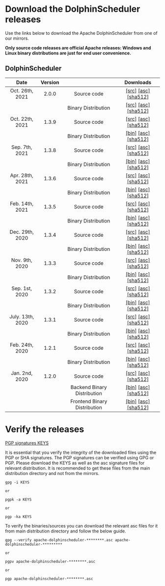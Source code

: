 # Download the DolphinScheduler releases

Use the links below to download the Apache DolphinScheduler from one of our mirrors.

**Only source code releases are official Apache releases: Windows and Linux binary distributions are just for end user convenience.**

## DolphinScheduler
| Date | Version| | Downloads |
|:---:|:--:|:--:|:--:|
| Oct. 26th, 2021 | 2.0.0 | Source code| [[src]](https://dlcdn.apache.org/dolphinscheduler/2.0.0-alpha/apache-dolphinscheduler-2.0.0-alpha-src.tar.gz) [[asc]](https://dlcdn.apache.org/dolphinscheduler/2.0.0-alpha/apache-dolphinscheduler-2.0.0-alpha-src.tar.gz.asc) [[sha512]](https://dlcdn.apache.org/dolphinscheduler/2.0.0-alpha/apache-dolphinscheduler-2.0.0-alpha-src.tar.gz.sha512)|
| | | Binary Distribution| [[src]](https://dlcdn.apache.org/dolphinscheduler/2.0.0-alpha/apache-dolphinscheduler-2.0.0-alpha-bin.tar.gz) [[asc]](https://dlcdn.apache.org/dolphinscheduler/2.0.0-alpha/apache-dolphinscheduler-2.0.0-alpha-src.tar.gz.asc) [[sha512]](https://dlcdn.apache.org/dolphinscheduler/2.0.0-alpha/apache-dolphinscheduler-2.0.0-alpha-src.tar.gz.sha512)|
| Oct. 22th, 2021 | 1.3.9 | Source code| [[src]](https://www.apache.org/dyn/closer.lua/dolphinscheduler/1.3.9/apache-dolphinscheduler-1.3.9-src.tar.gz) [[asc]](https://downloads.apache.org/dolphinscheduler/1.3.9/apache-dolphinscheduler-1.3.9-src.tar.gz.asc) [[sha512]](https://downloads.apache.org/dolphinscheduler/1.3.9/apache-dolphinscheduler-1.3.9-src.tar.gz.sha512)|
| | | Binary Distribution| [[bin]](https://www.apache.org/dyn/closer.lua/dolphinscheduler/1.3.9/apache-dolphinscheduler-1.3.9-bin.tar.gz) [[asc]](https://downloads.apache.org/dolphinscheduler/1.3.9/apache-dolphinscheduler-1.3.9-bin.tar.gz.asc) [[sha512]](https://downloads.apache.org/dolphinscheduler/1.3.9/apache-dolphinscheduler-1.3.9-bin.tar.gz.sha512)|
| Sep. 7th, 2021 | 1.3.8 | Source code| [[src]](https://www.apache.org/dyn/closer.lua/dolphinscheduler/1.3.8/apache-dolphinscheduler-1.3.8-src.tar.gz) [[asc]](https://downloads.apache.org/dolphinscheduler/1.3.8/apache-dolphinscheduler-1.3.8-src.tar.gz.asc) [[sha512]](https://downloads.apache.org/dolphinscheduler/1.3.8/apache-dolphinscheduler-1.3.8-src.tar.gz.sha512)|
| | | Binary Distribution| [[bin]](https://www.apache.org/dyn/closer.lua/dolphinscheduler/1.3.8/apache-dolphinscheduler-1.3.8-bin.tar.gz) [[asc]](https://downloads.apache.org/dolphinscheduler/1.3.8/apache-dolphinscheduler-1.3.8-bin.tar.gz.asc) [[sha512]](https://downloads.apache.org/dolphinscheduler/1.3.8/apache-dolphinscheduler-1.3.8-bin.tar.gz.sha512)|
| Apr. 28th, 2021 | 1.3.6 | Source code| [[src]](https://www.apache.org/dyn/closer.lua/dolphinscheduler/1.3.6/apache-dolphinscheduler-1.3.6-src.tar.gz) [[asc]](https://downloads.apache.org/dolphinscheduler/1.3.6/apache-dolphinscheduler-1.3.6-src.tar.gz.asc) [[sha512]](https://downloads.apache.org/dolphinscheduler/1.3.6/apache-dolphinscheduler-1.3.6-src.tar.gz.sha512)|
| | | Binary Distribution| [[bin]](https://www.apache.org/dyn/closer.lua/dolphinscheduler/1.3.6/apache-dolphinscheduler-1.3.6-bin.tar.gz) [[asc]](https://downloads.apache.org/dolphinscheduler/1.3.6/apache-dolphinscheduler-1.3.6-bin.tar.gz.asc) [[sha512]](https://downloads.apache.org/dolphinscheduler/1.3.6/apache-dolphinscheduler-1.3.6-bin.tar.gz.sha512)|
| Feb. 14th, 2021 | 1.3.5 | Source code| [[src]](https://www.apache.org/dyn/closer.lua/dolphinscheduler/1.3.5/apache-dolphinscheduler-incubating-1.3.5-src.zip) [[asc]](https://downloads.apache.org/dolphinscheduler/1.3.5/apache-dolphinscheduler-incubating-1.3.5-src.zip.asc) [[sha512]](https://downloads.apache.org/dolphinscheduler/1.3.5/apache-dolphinscheduler-incubating-1.3.5-src.zip.sha512)|
| | | Binary Distribution| [[bin]](https://www.apache.org/dyn/closer.lua/dolphinscheduler/1.3.5/apache-dolphinscheduler-incubating-1.3.5-dolphinscheduler-bin.tar.gz) [[asc]](https://downloads.apache.org/dolphinscheduler/1.3.5/apache-dolphinscheduler-incubating-1.3.5-dolphinscheduler-bin.tar.gz.asc) [[sha512]](https://downloads.apache.org/dolphinscheduler/1.3.5/apache-dolphinscheduler-incubating-1.3.5-dolphinscheduler-bin.tar.gz.sha512)|
| Dec. 29th, 2020 | 1.3.4 | Source code| [[src]](https://www.apache.org/dyn/closer.lua/dolphinscheduler/1.3.4/apache-dolphinscheduler-incubating-1.3.4-src.zip) [[asc]](https://downloads.apache.org/dolphinscheduler/1.3.4/apache-dolphinscheduler-incubating-1.3.4-src.zip.asc) [[sha512]](https://downloads.apache.org/dolphinscheduler/1.3.4/apache-dolphinscheduler-incubating-1.3.4-src.zip.sha512)|
| | | Binary Distribution| [[bin]](https://www.apache.org/dyn/closer.lua/dolphinscheduler/1.3.4/apache-dolphinscheduler-incubating-1.3.4-dolphinscheduler-bin.tar.gz) [[asc]](https://downloads.apache.org/dolphinscheduler/1.3.4/apache-dolphinscheduler-incubating-1.3.4-dolphinscheduler-bin.tar.gz.asc) [[sha512]](https://downloads.apache.org/dolphinscheduler/1.3.4/apache-dolphinscheduler-incubating-1.3.4-dolphinscheduler-bin.tar.gz.sha512)|
| Nov. 9th, 2020 | 1.3.3 | Source code| [[src]](https://www.apache.org/dyn/closer.lua/dolphinscheduler/1.3.3/apache-dolphinscheduler-incubating-1.3.3-src.zip) [[asc]](https://downloads.apache.org/dolphinscheduler/1.3.3/apache-dolphinscheduler-incubating-1.3.3-src.zip.asc) [[sha512]](https://downloads.apache.org/dolphinscheduler/1.3.3/apache-dolphinscheduler-incubating-1.3.3-src.zip.sha512)|
| | | Binary Distribution| [[bin]](https://www.apache.org/dyn/closer.lua/dolphinscheduler/1.3.3/apache-dolphinscheduler-incubating-1.3.3-dolphinscheduler-bin.tar.gz) [[asc]](https://downloads.apache.org/dolphinscheduler/1.3.3/apache-dolphinscheduler-incubating-1.3.3-dolphinscheduler-bin.tar.gz.asc) [[sha512]](https://downloads.apache.org/dolphinscheduler/1.3.3/apache-dolphinscheduler-incubating-1.3.3-dolphinscheduler-bin.tar.gz.sha512)|
| Sep. 1st, 2020 | 1.3.2 | Source code| [[src]](https://archive.apache.org/dist/incubator/dolphinscheduler/1.3.2/apache-dolphinscheduler-incubating-1.3.2-src.zip) [[asc]](https://archive.apache.org/dist/incubator/dolphinscheduler/1.3.2/apache-dolphinscheduler-incubating-1.3.2-src.zip.asc) [[sha512]](https://archive.apache.org/dist/incubator/dolphinscheduler/1.3.2/apache-dolphinscheduler-incubating-1.3.2-src.zip.sha512)|
| | | Binary Distribution| [[bin]](https://archive.apache.org/dist/incubator/dolphinscheduler/1.3.2/apache-dolphinscheduler-incubating-1.3.2-dolphinscheduler-bin.tar.gz) [[asc]](https://archive.apache.org/dist/incubator/dolphinscheduler/1.3.2/apache-dolphinscheduler-incubating-1.3.2-dolphinscheduler-bin.tar.gz.asc) [[sha512]](https://archive.apache.org/dist/incubator/dolphinscheduler/1.3.2/apache-dolphinscheduler-incubating-1.3.2-dolphinscheduler-bin.tar.gz.sha512)|
| July. 13th, 2020 | 1.3.1 | Source code| [[src]](https://archive.apache.org/dist/incubator/dolphinscheduler/1.3.1/apache-dolphinscheduler-incubating-1.3.1-src.zip) [[asc]](https://archive.apache.org/dist/incubator/dolphinscheduler/1.3.1/apache-dolphinscheduler-incubating-1.3.1-src.zip.asc) [[sha512]](https://archive.apache.org/dist/incubator/dolphinscheduler/1.3.1/apache-dolphinscheduler-incubating-1.3.1-src.zip.sha512)|
| | | Binary Distribution| [[bin]](https://archive.apache.org/dist/incubator/dolphinscheduler/1.3.1/apache-dolphinscheduler-incubating-1.3.1-dolphinscheduler-bin.tar.gz) [[asc]](https://archive.apache.org/dist/incubator/dolphinscheduler/1.3.1/apache-dolphinscheduler-incubating-1.3.1-dolphinscheduler-bin.tar.gz.asc) [[sha512]](https://archive.apache.org/dist/incubator/dolphinscheduler/1.3.1/apache-dolphinscheduler-incubating-1.3.1-dolphinscheduler-bin.tar.gz.sha512)|
| Feb. 24th, 2020 | 1.2.1 | Source code| [[src]](https://archive.apache.org/dist/incubator/dolphinscheduler/1.2.1/apache-dolphinscheduler-incubating-1.2.1-src.zip) [[asc]](https://archive.apache.org/dist/incubator/dolphinscheduler/1.2.1/apache-dolphinscheduler-incubating-1.2.1-src.zip.asc) [[sha512]](https://archive.apache.org/dist/incubator/dolphinscheduler/1.2.1/apache-dolphinscheduler-incubating-1.2.1-src.zip.sha512)|
| | | Binary Distribution| [[bin]](https://archive.apache.org/dist/incubator/dolphinscheduler/1.2.1/apache-dolphinscheduler-incubating-1.2.1-dolphinscheduler-bin.tar.gz) [[asc]](https://archive.apache.org/dist/incubator/dolphinscheduler/1.2.1/apache-dolphinscheduler-incubating-1.2.1-dolphinscheduler-bin.tar.gz.asc) [[sha512]](https://archive.apache.org/dist/incubator/dolphinscheduler/1.2.1/apache-dolphinscheduler-incubating-1.2.1-dolphinscheduler-bin.tar.gz.sha512)|
| Jan. 2nd, 2020 | 1.2.0 | Source code| [[src]](https://archive.apache.org/dist/incubator/dolphinscheduler/1.2.0/apache-dolphinscheduler-incubating-1.2.0-src.zip) [[asc]](https://archive.apache.org/dist/incubator/dolphinscheduler/1.2.0/apache-dolphinscheduler-incubating-1.2.0-src.zip.asc) [[sha512]](https://archive.apache.org/dist/incubator/dolphinscheduler/1.2.0/apache-dolphinscheduler-incubating-1.2.0-src.zip.sha512)|
| | | Backend Binary Distribution| [[bin]](https://archive.apache.org/dist/incubator/dolphinscheduler/1.2.0/apache-dolphinscheduler-incubating-1.2.0-dolphinscheduler-backend-bin.tar.gz) [[asc]](https://archive.apache.org/dist/incubator/dolphinscheduler/1.2.0/apache-dolphinscheduler-incubating-1.2.0-dolphinscheduler-backend-bin.tar.gz.asc) [[sha512]](https://archive.apache.org/dist/incubator/dolphinscheduler/1.2.0/apache-dolphinscheduler-incubating-1.2.0-dolphinscheduler-backend-bin.tar.gz.sha512)|
| | | Frontend Binary Distribution| [[bin]](https://archive.apache.org/dist/incubator/dolphinscheduler/1.2.0/apache-dolphinscheduler-incubating-1.2.0-dolphinscheduler-front-bin.tar.gz) [[asc]](https://archive.apache.org/dist/incubator/dolphinscheduler/1.2.0/apache-dolphinscheduler-incubating-1.2.0-dolphinscheduler-front-bin.tar.gz.asc) [[sha512]](https://archive.apache.org/dist/incubator/dolphinscheduler/1.2.0/apache-dolphinscheduler-incubating-1.2.0-dolphinscheduler-front-bin.tar.gz.sha512)|

# Verify the releases
[PGP signatures KEYS](https://downloads.apache.org/dolphinscheduler/KEYS)

It is essential that you verify the integrity of the downloaded files using the PGP or SHA signatures. The PGP signatures can be verified using GPG or PGP. Please download the KEYS as well as the asc signature files for relevant distribution. It is recommended to get these files from the main distribution directory and not from the mirrors.

```
gpg -i KEYS

or

pgpk -a KEYS

or

pgp -ka KEYS
```

To verify the binaries/sources you can download the relevant asc files for it from main distribution directory and follow the below guide.

```
gpg --verify apache-dolphinscheduler-********.asc apache-dolphinscheduler-*********

or

pgpv apache-dolphinscheduler-********.asc

or

pgp apache-dolphinscheduler-********.asc
```

<br/>
